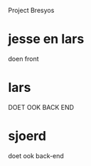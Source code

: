 Project Bresyos

# jesse en lars

doen front

# lars 
DOET OOK BACK END

# sjoerd
doet ook back-end


